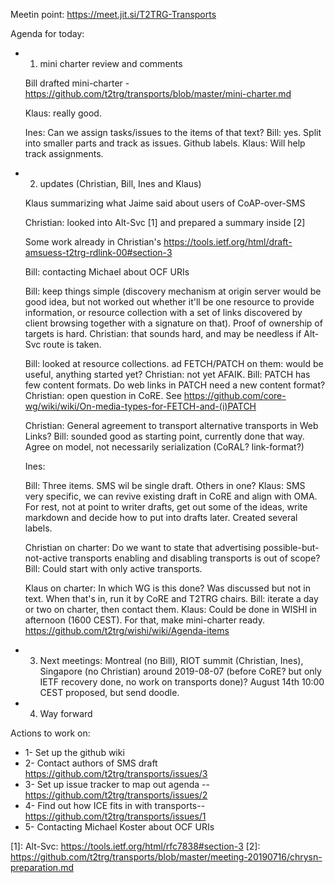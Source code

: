 Meetin point: https://meet.jit.si/T2TRG-Transports

Agenda for today:

* 1. mini charter review and comments

    Bill drafted mini-charter - https://github.com/t2trg/transports/blob/master/mini-charter.md 

    Klaus: really good.

    Ines: Can we assign tasks/issues to the items of that text? Bill: yes. Split into smaller parts and track as issues. Github labels. Klaus: Will help track assignments.

* 2. updates (Christian, Bill, Ines and Klaus)

    Klaus summarizing what Jaime said about users of CoAP-over-SMS


    Christian: looked into Alt-Svc [1] and prepared a summary inside [2]


    Some work already in Christian's https://tools.ietf.org/html/draft-amsuess-t2trg-rdlink-00#section-3


    Bill: contacting Michael about OCF URIs


    Bill: keep things simple (discovery mechanism at origin server would be good idea, but not worked out whether it'll be one resource to provide information, or resource collection with a set of links discovered by client browsing together with a signature on that). Proof of ownership of targets is hard. Christian: that sounds hard, and may be needless if Alt-Svc route is taken.

    Bill: looked at resource collections. ad FETCH/PATCH on them: would be useful, anything started yet? Christian: not yet AFAIK. Bill: PATCH has few content formats. Do web links in PATCH need a new content format? Christian: open question in CoRE. See https://github.com/core-wg/wiki/wiki/On-media-types-for-FETCH-and-(i)PATCH


    Christian: General agreement to transport alternative transports in Web Links? Bill: sounded good as starting point, currently done that way. Agree on model, not necessarily serialization (CoRAL? link-format?)


    Ines:


    Bill: Three items. SMS wil be single draft. Others in one? Klaus: SMS very specific, we can revive existing draft in CoRE and align with OMA. For rest, not at point to writer drafts, get out some of the ideas, write markdown and decide how to put into drafts later. Created several labels.


    Christian on charter: Do we want to state that advertising possible-but-not-active transports enabling and disabling transports is out of scope? Bill: Could start with only active transports.

    Klaus on charter: In which WG is this done? Was discussed but not in text. When that's in, run it by CoRE and T2TRG chairs. Bill: iterate a day or two on charter, then contact them. Klaus: Could be done in WISHI in afternoon (1600 CEST). For that, make mini-charter ready. https://github.com/t2trg/wishi/wiki/Agenda-items



* 3. Next meetings: Montreal (no Bill), RIOT summit (Christian, Ines), Singapore (no Christian)
    around 2019-08-07 (before CoRE? but only IETF recovery done, no work on transports done)? August 14th 10:00 CEST proposed, but send doodle.

* 4. Way forward
    
    
Actions to work on:

* 1- Set up the github wiki
* 2- Contact authors of SMS draft https://github.com/t2trg/transports/issues/3
* 3- Set up issue tracker to map out agenda -- https://github.com/t2trg/transports/issues/2
* 4- Find out how ICE fits in with transports-- https://github.com/t2trg/transports/issues/1
* 5- Contacting Michael Koster about OCF URIs

[1]: Alt-Svc: https://tools.ietf.org/html/rfc7838#section-3
[2]: https://github.com/t2trg/transports/blob/master/meeting-20190716/chrysn-preparation.md
